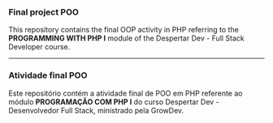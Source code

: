 ### Final project POO

This repository contains the final OOP activity in PHP referring to the **PROGRAMMING WITH PHP I** module of the Despertar Dev - Full Stack Developer course.



-----------------------------------------------------------------------------------------------------------------------------------------------------------------------------------------------------


### Atividade final POO

Este repositório contém a atividade final de POO em PHP referente ao módulo **PROGRAMAÇÃO COM PHP I** do curso Despertar Dev - Desenvolvedor Full Stack, ministrado pela GrowDev.




